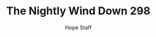 ---
image: /assets/img/nwd/298_nwd_1corinthians_13_8_a_erv.png
title: The Nightly Wind Down 298
number: 298
categories:
  - The Nightly Wind Down
author: Hope Staff
notes: The Nightly Wind Down 298
embed: >-
  EMBED_GOES_HERE
transcript: >-
  SOME LINES OF TEXT START HERE
---